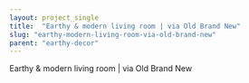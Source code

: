```yaml
---
layout: project_single
title:  "Earthy & modern living room | via Old Brand New"
slug: "earthy-modern-living-room-via-old-brand-new"
parent: "earthy-decor"
---
```

Earthy & modern living room | via Old Brand New